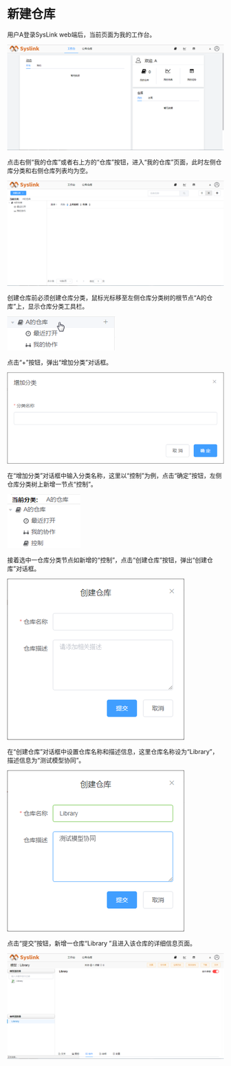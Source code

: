 # 新建仓库

用户A登录SysLink web端后，当前页面为我的工作台。

![&#x6211;&#x7684;&#x5DE5;&#x4F5C;&#x53F0;](../../../.gitbook/assets/xin-jian-cang-ku-1%20%281%29.png)

点击右侧“我的仓库”或者右上方的“仓库”按钮，进入“我的仓库”页面，此时左侧仓库分类和右侧仓库列表均为空。

![&#x201C;&#x6211;&#x7684;&#x4ED3;&#x5E93;&#x201D;&#x9875;&#x9762;](../../../.gitbook/assets/xin-jian-cang-ku-2.png)

创建仓库前必须创建仓库分类，鼠标光标移至左侧仓库分类树的根节点“A的仓库”上，显示仓库分类工具栏。

![&#x663E;&#x793A;&#x4ED3;&#x5E93;&#x5206;&#x7C7B;&#x5DE5;&#x5177;&#x680F;](../../../.gitbook/assets/xin-jian-cang-ku-3%20%281%29.png)

点击“+”按钮，弹出“增加分类”对话框。

![&#x201D;&#x589E;&#x52A0;&#x5206;&#x7C7B;&#x201C;&#x5BF9;&#x8BDD;&#x6846;](../../../.gitbook/assets/xin-jian-cang-ku-3.png)

在“增加分类”对话框中输入分类名称，这里以“控制”为例，点击“确定”按钮，左侧仓库分类树上新增一节点“控制”。

![&#x589E;&#x52A0;&#x5206;&#x7C7B;](../../../.gitbook/assets/xin-jian-cang-ku-4%20%281%29.png)

接着选中一仓库分类节点如新增的“控制”，点击“创建仓库”按钮，弹出“创建仓库”对话框。

![&#x201D;&#x521B;&#x5EFA;&#x4ED3;&#x5E93;&#x201C;&#x5BF9;&#x8BDD;&#x6846;](../../../.gitbook/assets/xin-jian-cang-ku-5.png)

在“创建仓库”对话框中设置仓库名称和描述信息，这里仓库名称设为“Library”，描述信息为“测试模型协同”。

![&#x521B;&#x5EFA;&#x4ED3;&#x5E93;](../../../.gitbook/assets/xin-jian-cang-ku-5%20%281%29.png)

点击“提交”按钮，新增一仓库“Library ”且进入该仓库的详细信息页面。

![&#x65B0;&#x5EFA;&#x4ED3;&#x5E93;&#x6548;&#x679C;](../../../.gitbook/assets/xin-jian-cang-ku-6%20%281%29.png)




